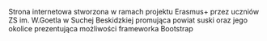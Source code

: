 Strona internetowa stworzona w ramach projektu Erasmus+ przez uczniów ZS im. W.Goetla w Suchej Beskidzkiej 
promująca powiat suski oraz jego okolice
prezentująca możliwości frameworka Bootstrap
